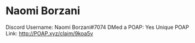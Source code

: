 # Naomi Borzani

Discord Username: Naomi Borzani#7074
DMed a POAP: Yes
Unique POAP Link: http://POAP.xyz/claim/9koa5v